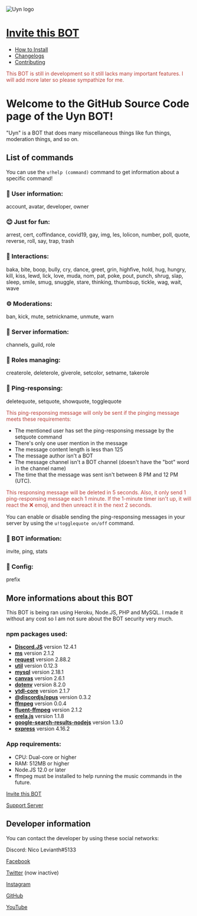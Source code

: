 ![Uyn logo](https://i.imgur.com/1UHPT0e.png)

# [Invite this BOT](https://discord.com/oauth2/authorize?client_id=850900162930802729&scope=bot&permissions=271707254)

* [How to Install](https://www.github.com/LilShieru/Uyn/blob/master/INSTALL.md)
* [Changelogs](https://www.github.com/LilShieru/Uyn/blob/master/CHANGELOGS.md)
* [Contributing](https://www.github.com/LilShieru/Uyn/blob/master/CONTRIBUTING.md)

<span style="color:#ba3f38">This BOT is still in development so it still lacks many important features. I will add more later so please sympathize for me.</span>

# Welcome to the GitHub Source Code page of the Uyn BOT!

"Uyn" is a BOT that does many miscellaneous things like fun things, moderation things, and so on.

## List of commands
You can use the `u!help (command)` command to get information about a specific command!

### 👥 User information:
account, avatar, developer, owner

### 😊 Just for fun:
arrest, cert, coffindance, covid19, gay, img, les, lolicon, number, poll, quote, reverse, roll, say, trap, trash

### 👋 Interactions:
baka, bite, boop, bully, cry, dance, greet, grin, highfive, hold, hug, hungry, kill, kiss, lewd, lick, love, muda, nom, pat, poke, pout, punch, shrug, slap, sleep, smile, smug, snuggle, stare, thinking, thumbsup, tickle, wag, wait, wave

### ⚙️ Moderations:
ban, kick, mute, setnickname, unmute, warn

### 🚩 Server information:
channels, guild, role

### 📜 Roles managing:
createrole, deleterole, giverole, setcolor, setname, takerole

### 💬 Ping-responsing:
deletequote, setquote, showquote, togglequote

<span style="color:#ba3f38">This ping-responsing message will only be sent if the pinging message meets these requirements:</span>
  * The mentioned user has set the ping-responsing message by the setquote command
  * There's only one user mention in the message
  * The message content length is less than 125
  * The message author isn't a BOT
  * The message channel isn't a BOT channel (doesn't have the "bot" word in the channel name)
  * The time that the message was sent isn't between 8 PM and 12 PM (UTC).

<span style="color:#ba3f38">This responsing message will be deleted in 5 seconds. Also, it only send 1 ping-responsing message each 1 minute. If the 1-minute timer isn't up, it will react the ❌ emoji, and then unreact it in the next 2 seconds.</span>

You can enable or disable sending the ping-responsing messages in your server by using the `u!togglequote on/off` command.

### 🤖 BOT information:
invite, ping, stats

### 👋 Config:
prefix

## More informations about this BOT
This BOT is being ran using Heroku, Node.JS, PHP and MySQL. I made it without any cost so I am not sure about the BOT security very much.

### npm packages used:

* **[Discord.JS](https://www.npmjs.com/package/discord.js)** version 12.4.1
* **[ms](https://www.npmjs.com/package/ms)** version 2.1.2
* **[request](https://www.npmjs.com/package/request)** version 2.88.2
* **[util](https://www.npmjs.com/package/util)** version 0.12.3
* **[mysql](https://www.npmjs.com/package/mysql)** version 2.18.1
* **[canvas](https://www.npmjs.com/package/canvas)** version 2.6.1
* **[dotenv](https://www.npmjs.com/package/dotenv)** version 8.2.0
* **[ytdl-core](https://www.npmjs.com/package/ytdl-core)** version 2.1.7
* **[@discordjs/opus](https://www.npmjs.com/package/@discordjs/opus)** version 0.3.2
* **[ffmpeg](https://www.npmjs.com/package/ffmpeg)** version 0.0.4
* **[fluent-ffmpeg](https://www.npmjs.com/package/fluent-ffmpeg)** version 2.1.2
* **[erela.js](https://www.npmjs.com/package/erela.js)** version 1.1.8
* **[google-search-results-nodejs](https://www.npmjs.com/package/google-search-results-nodejs)** version 1.3.0
* **[express](https://www.npmjs.com/package/express)** version 4.16.2

### App requirements:

* CPU: Dual-core or higher
* RAM: 512MB or higher
* Node.JS 12.0 or later
* ffmpeg must be installed to help running the music commands in the future.

[Invite this BOT](https://discord.com/oauth2/authorize?client_id=770981744165519390&scope=bot&permissions=271707254)

[Support Server](https://discord.gg/v9c27j9CQ6)

## Developer information
You can contact the developer by using these social networks:

Discord: Nico Levianth#5133

[Facebook](https://www.facebook.com/Yonaka12)

[Twitter](https://www.twitter.com/reallynotciel) (now inactive)

[Instagram](https://www.instagram.com/reallynotciel)

[GitHub](https://www.github.com/LilShieru)

[YouTube](https://www.youtube.com/c/yutorimegami)
